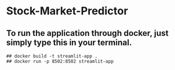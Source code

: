 # Stock-Market-Predictor

## To run the application through docker, just simply type this in your terminal.
    ## docker build -t streamlit-app . 
    ## docker run -p 8502:8502 streamlit-app